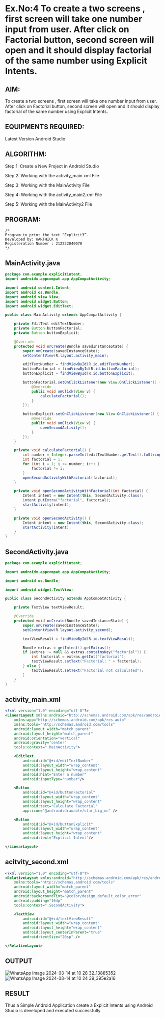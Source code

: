 # Ex.No:4 To create a two screens , first screen will take one number input from user. After click on Factorial button, second screen will open and it should display factorial of the same number using Explicit Intents.


## AIM:

To create a two screens , first screen will take one number input from user. After click on Factorial button, second screen will open and it should display factorial of the same number using Explicit Intents.


## EQUIPMENTS REQUIRED:

Latest Version Android Studio

## ALGORITHM:
Step 1: Create a New Project in Android Studio

Step 2: Working with the activity_main.xml File

Step 3: Working with the MainActivity File

Step 4: Working with the activity_main2.xml File

Step 5: Working with the MainActivity2 File



## PROGRAM:
```
/*
Program to print the text “Explicit3”.
Developed by: KARTHICK K
Registeration Number : 212222040070
*/
```
## MainActivity.java
```java
package com.example.explicitintent;
import androidx.appcompat.app.AppCompatActivity;

import android.content.Intent;
import android.os.Bundle;
import android.view.View;
import android.widget.Button;
import android.widget.EditText;

public class MainActivity extends AppCompatActivity {

    private EditText editTextNumber;
    private Button buttonFactorial;
    private Button buttonExplicit;

    @Override
    protected void onCreate(Bundle savedInstanceState) {
        super.onCreate(savedInstanceState);
        setContentView(R.layout.activity_main);

        editTextNumber = findViewById(R.id.editTextNumber);
        buttonFactorial = findViewById(R.id.buttonFactorial);
        buttonExplicit = findViewById(R.id.buttonExplicit);

        buttonFactorial.setOnClickListener(new View.OnClickListener() {
            @Override
            public void onClick(View v) {
                calculateFactorial();
            }
        });

        buttonExplicit.setOnClickListener(new View.OnClickListener() {
            @Override
            public void onClick(View v) {
                openSecondActivity();
            }
        });
    }

    private void calculateFactorial() {
        int number = Integer.parseInt(editTextNumber.getText().toString());
        int factorial = 1;
        for (int i = 1; i <= number; i++) {
            factorial *= i;
        }
        openSecondActivityWithFactorial(factorial);
    }

    private void openSecondActivityWithFactorial(int factorial) {
        Intent intent = new Intent(this, SecondActivity.class);
        intent.putExtra("factorial", factorial);
        startActivity(intent);
    }

    private void openSecondActivity() {
        Intent intent = new Intent(this, SecondActivity.class);
        startActivity(intent);
    }
}
```
## SecondActivity.java
```java
package com.example.explicitintent;

import androidx.appcompat.app.AppCompatActivity;

import android.os.Bundle;

import android.widget.TextView;

public class SecondActivity extends AppCompatActivity {

    private TextView textViewResult;

    @Override
    protected void onCreate(Bundle savedInstanceState) {
        super.onCreate(savedInstanceState);
        setContentView(R.layout.activity_second);

        textViewResult = findViewById(R.id.textViewResult);

        Bundle extras = getIntent().getExtras();
        if (extras != null && extras.containsKey("factorial")) {
            int factorial = extras.getInt("factorial");
            textViewResult.setText("Factorial: " + factorial);
        } else {
            textViewResult.setText("Factorial not calculated");
        }
    }
}
```
## activity_main.xml
```xml
<?xml version="1.0" encoding="utf-8"?>
<LinearLayout xmlns:android="http://schemas.android.com/apk/res/android"
    xmlns:app="http://schemas.android.com/apk/res-auto"
    xmlns:tools="http://schemas.android.com/tools"
    android:layout_width="match_parent"
    android:layout_height="match_parent"
    android:orientation="vertical"
    android:gravity="center"
    tools:context=".MainActivity">

    <EditText
        android:id="@+id/editTextNumber"
        android:layout_width="wrap_content"
        android:layout_height="wrap_content"
        android:hint="Enter a number"
        android:inputType="number"/>

    <Button
        android:id="@+id/buttonFactorial"
        android:layout_width="wrap_content"
        android:layout_height="wrap_content"
        android:text="Calculate Factorial"
        app:icon="@android:drawable/star_big_on" />

    <Button
        android:id="@+id/buttonExplicit"
        android:layout_width="wrap_content"
        android:layout_height="wrap_content"
        android:text="Explicit Intent"/>

</LinearLayout>
```
## acitvity_second.xml
```xml
<?xml version="1.0" encoding="utf-8"?>
<RelativeLayout xmlns:android="http://schemas.android.com/apk/res/android"
    xmlns:tools="http://schemas.android.com/tools"
    android:layout_width="match_parent"
    android:layout_height="match_parent"
    android:backgroundTint="@color/design_default_color_error"
    android:padding="16dp"
    tools:context=".SecondActivity">

    <TextView
        android:id="@+id/textViewResult"
        android:layout_width="wrap_content"
        android:layout_height="wrap_content"
        android:layout_centerInParent="true"
        android:textSize="20sp" />

</RelativeLayout>
```
## OUTPUT
![WhatsApp Image 2024-03-14 at 10 28 32_13885352](https://github.com/karthick960/ExplicitIntent-MAD/assets/121215938/7dbedc1a-a889-4a5e-ae69-1a9e9def594e)
![WhatsApp Image 2024-03-14 at 10 24 39_395e2a16](https://github.com/karthick960/ExplicitIntent-MAD/assets/121215938/e74a50c8-e4d2-4778-8743-ee93ac6964c9)





## RESULT
Thus a Simple Android Application create a Explicit Intents using Android Studio is developed and executed successfully.



